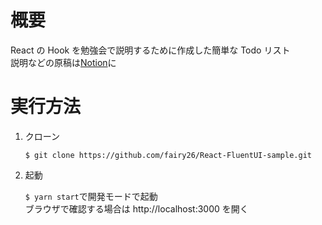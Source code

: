 # 概要

React の Hook を勉強会で説明するために作成した簡単な Todo リスト\
説明などの原稿は[Notion](https://fairy26.notion.site/React-Hook-0c338c0b88e0463cbe391d1561de207d)に

# 実行方法

1. クローン

    `$ git clone https://github.com/fairy26/React-FluentUI-sample.git`

2. 起動

    `$ yarn start`で開発モードで起動\
    ブラウザで確認する場合は http://localhost:3000 を開く
